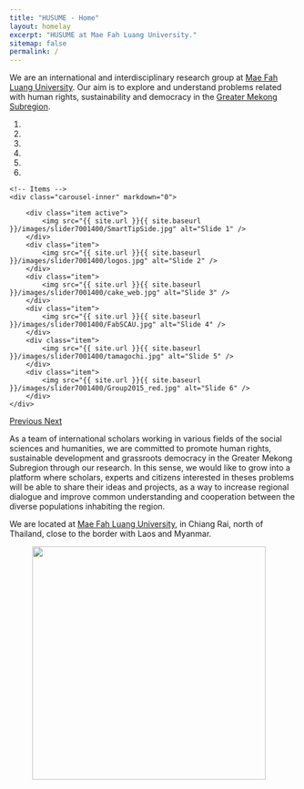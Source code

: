 ```yaml
---
title: "HUSUME - Home"
layout: homelay
excerpt: "HUSUME at Mae Fah Luang University."
sitemap: false
permalink: /
---
```


We are an international and interdisciplinary research group at [Mae Fah Luang University](http://www.mfu.ac.th). Our aim is to explore and understand problems related with human rights, sustainability and democracy in the [Greater Mekong Subregion](https://en.wikipedia.org/wiki/Greater_Mekong_Subregion). 
 
<div markdown="0" id="carousel" class="carousel slide" data-ride="carousel" data-interval="5000" data-pause="hover" >
    <!-- Menu -->
    <ol class="carousel-indicators">
        <li data-target="#carousel" data-slide-to="0" class="active"></li>
        <li data-target="#carousel" data-slide-to="1"></li>
        <li data-target="#carousel" data-slide-to="2"></li>
        <li data-target="#carousel" data-slide-to="3"></li>
        <li data-target="#carousel" data-slide-to="4"></li>
        <li data-target="#carousel" data-slide-to="5"></li>
    </ol>

    <!-- Items -->
    <div class="carousel-inner" markdown="0">

        <div class="item active">
            <img src="{{ site.url }}{{ site.baseurl }}/images/slider7001400/SmartTipSide.jpg" alt="Slide 1" />
        </div>
        <div class="item">
            <img src="{{ site.url }}{{ site.baseurl }}/images/slider7001400/logos.jpg" alt="Slide 2" />
        </div>
        <div class="item">
            <img src="{{ site.url }}{{ site.baseurl }}/images/slider7001400/cake_web.jpg" alt="Slide 3" />
        </div>
        <div class="item">
            <img src="{{ site.url }}{{ site.baseurl }}/images/slider7001400/FabSCAU.jpg" alt="Slide 4" />
        </div>
        <div class="item">
            <img src="{{ site.url }}{{ site.baseurl }}/images/slider7001400/tamagochi.jpg" alt="Slide 5" />
        </div>
        <div class="item">
            <img src="{{ site.url }}{{ site.baseurl }}/images/slider7001400/Group2015_red.jpg" alt="Slide 6" />
        </div>
    </div> 
  <a class="left carousel-control" href="#carousel" role="button" data-slide="prev">
    <span class="glyphicon glyphicon-chevron-left" aria-hidden="true"></span>
    <span class="sr-only">Previous</span>
  </a>
  <a class="right carousel-control" href="#carousel" role="button" data-slide="next">
    <span class="glyphicon glyphicon-chevron-right" aria-hidden="true"></span>
    <span class="sr-only">Next</span>
  </a>
</div>



As a team of international scholars working in various fields of the social sciences and humanities, we are committed to promote human rights, sustainable development and grassroots democracy in the Greater Mekong Subregion through our research. In this sense, we would like to grow into a platform where scholars, experts and citizens interested in theses problems will be able to share their ideas and projects, as a way to increase regional dialogue and improve common understanding and cooperation between the diverse populations inhabiting the region.

We are located at [Mae Fah Luang University](http://www.mfu.ac.th), in Chiang Rai, north of Thailand, close to the border with Laos and Myanmar. 
 
<figure class="fourth">
  <img src="{{ site.url }}{{ site.baseurl }}/images/logopic/logo_MFU.png" style="width: 410px">
</figure>







